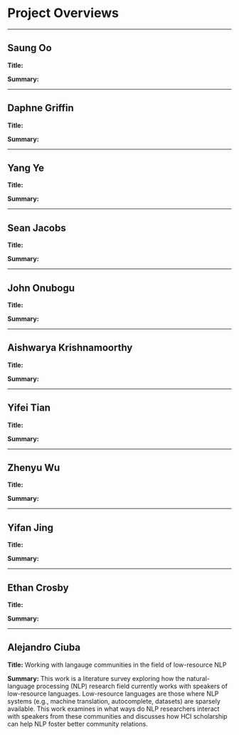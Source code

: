 # Project Overviews
***

## Saung Oo

**Title:**

**Summary:**

***

## Daphne Griffin

**Title:**

**Summary:**

***

## Yang Ye

**Title:**

**Summary:**

***

## Sean Jacobs

**Title:**

**Summary:**

***

## John Onubogu

**Title:**

**Summary:**

***

## Aishwarya Krishnamoorthy

**Title:**

**Summary:**

***

## Yifei Tian

**Title:**

**Summary:**

***

## Zhenyu Wu

**Title:**

**Summary:**

***

## Yifan Jing

**Title:**

**Summary:**

***

## Ethan Crosby

**Title:**

**Summary:**

***

## Alejandro Ciuba

**Title:** Working with langauge communities in the field of low-resource NLP

**Summary:** This work is a literature survey exploring how the natural-language processing (NLP) research field currently works with speakers of low-resource languages. Low-resource languages are those where NLP systems (e.g., machine translation, autocomplete, datasets) are sparsely available. This work examines in what ways do NLP researchers interact with speakers from these communities and discusses how HCI scholarship can help NLP foster better community relations.
